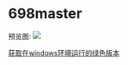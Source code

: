 # 698master
预览图:
![](https://github.com/KayFelicities/698master/blob/master/imgs/698master.png)

[获取在windows环境运行的绿色版本](https://github.com/KayFelicities/698master/releases/download/V5.6/698master.exe)
